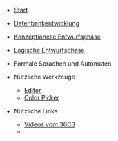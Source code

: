 * [Start](/)
* [Datenbankentwicklung](DBS.md)
* [Konzeptionelle Entwurfsphase](konzeptionell.md)  
* [Logische Entwurfsphase](logisch.md)
* Formale Sprachen und Automaten
* Nützliche Werkzeuge

  * [Editor](https://apps.wi-wissen.de/html-css-js-editor/)
  * [Color Picker](https://www.w3schools.com/colors/colors_picker.asp)



* Nützliche Links
  * [Videos vom 36C3](https://media.ccc.de/c/36c3)
  * 

